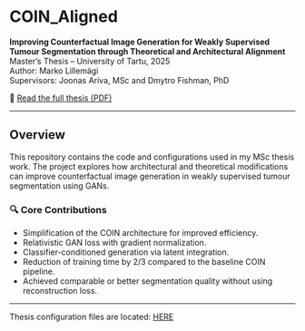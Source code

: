 # COIN_Aligned

**Improving Counterfactual Image Generation for Weakly Supervised Tumour Segmentation through Theoretical and Architectural Alignment**  
Master’s Thesis – University of Tartu, 2025  
Author: Marko Lillemägi  
Supervisors: Joonas Ariva, MSc and Dmytro Fishman, PhD

📄 [Read the full thesis (PDF)](https://thesis.cs.ut.ee/78c1f046-06f1-4c46-852f-6ab9aaf0e18c)

---

## Overview

This repository contains the code and configurations used in my MSc thesis work. The project explores how architectural and theoretical modifications can improve counterfactual image generation in weakly supervised tumour segmentation using GANs.

### 🔍 Core Contributions
- Simplification of the COIN architecture for improved efficiency.
- Relativistic GAN loss with gradient normalization.
- Classifier-conditioned generation via latent integration.
- Reduction of training time by 2/3 compared to the baseline COIN pipeline.
- Achieved comparable or better segmentation quality without using reconstruction loss.

---

Thesis configuration files are located: [HERE](https://github.com/Markoxyz/COIN_Aligned/tree/main/configs/THESIS_EXPERIMETNS)



